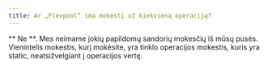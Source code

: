 ```yaml
---
title: Ar „Flexpool“ ima mokestį už kiekvieną operaciją?
---
```


** Ne **. Mes neimame jokių papildomų sandorių mokesčių iš mūsų pusės. Vienintelis mokestis, kurį mokėsite, yra tinklo operacijos mokestis, kuris yra static, neatsižvelgiant į operacijos vertę.
